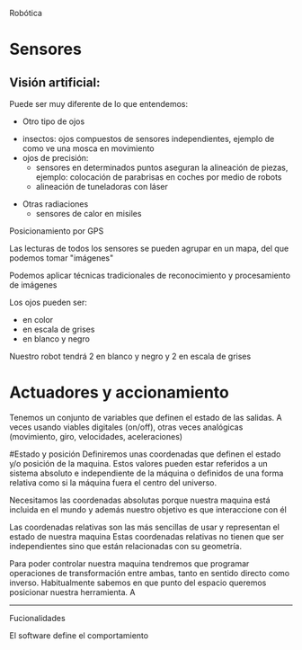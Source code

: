 Robótica

# Sensores

## Visión artificial:

Puede ser muy diferente de lo que entendemos:

* Otro tipo de ojos
 - insectos: ojos compuestos de sensores independientes, ejemplo de como ve una mosca en movimiento
 - ojos de precisión:
   * sensores en determinados puntos aseguran la alineación de piezas, ejemplo: colocación de parabrisas en coches por medio de robots
   * alineación de tuneladoras con láser
* Otras radiaciones
  - sensores de calor en misiles

Posicionamiento por GPS

Las lecturas de todos los sensores se pueden agrupar en un mapa, del que podemos tomar "imágenes"

Podemos aplicar técnicas tradicionales de reconocimiento y procesamiento de imágenes

Los ojos pueden ser:
* en color
* en escala de grises
* en blanco y negro

Nuestro robot tendrá 2 en blanco y negro y 2 en escala de grises

# Actuadores y accionamiento

Tenemos un conjunto de variables que definen el estado de las salidas. A veces usando viables digitales (on/off), otras veces analógicas (movimiento, giro, velocidades, aceleraciones)

#Estado y posición
Definiremos unas coordenadas que definen el estado y/o posición de la maquina.
Estos valores pueden estar referidos a un sistema absoluto e independiente de la máquina o definidos de una forma relativa como si la máquina fuera el centro del universo.

Necesitamos las coordenadas absolutas porque nuestra maquina está incluida en el mundo y además nuestro objetivo es que interaccione con él

Las coordenadas relativas son las más sencillas de usar y representan el estado de nuestra maquina
Estas coordenadas relativas no tienen que ser independientes sino que están relacionadas con su geometría.

Para poder controlar nuestra maquina tendremos que programar operaciones de transformación entre ambas, tanto en sentido directo como inverso.
Habitualmente sabemos en que punto del espacio queremos posicionar nuestra herramienta. A

* * *
Fucionalidades

El software define el comportamiento
